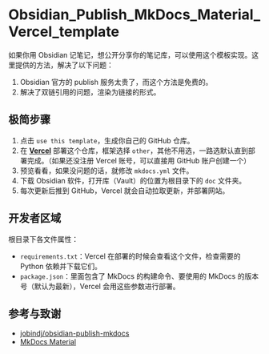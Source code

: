 # Obsidian_Publish_MkDocs_Material_Vercel_template

如果你用 Obsidian 记笔记，想公开分享你的笔记库，可以使用这个模板实现。这里提供的方法，解决了以下问题：

1. Obsidian 官方的 publish 服务太贵了，而这个方法是免费的。
2. 解决了双链引用的问题，渲染为链接的形式。

## 极简步骤

1. 点击 `use this template`，生成你自己的 GitHub 仓库。
2. 在 [**Vercel**](https://vercel.com/) 部署这个仓库，框架选择 `other`，其他不用选，一路选默认直到部署完成。（如果还没注册 Vercel 账号，可以直接用 GitHub 账户创建一个）
3. 预览看看，如果没问题的话，就修改 `mkdocs.yml` 文件。
4. 下载 Obsidian 软件，打开库（Vault）的位置为根目录下的 `doc` 文件夹。
5. 每次更新后推到 GitHub，Vercel 就会自动拉取更新，并部署网站。

## 开发者区域

根目录下各文件属性：

- `requirements.txt`：Vercel 在部署的时候会查看这个文件，检查需要的 Python 依赖并下载它们。
- `package.json`：里面包含了 MkDocs 的构建命令、要使用的 MkDocs 的版本号（默认为最新），Vercel 会用这些参数进行部署。

## 参考与致谢

- [jobindj/obsidian-publish-mkdocs](https://github.com/jobindj/obsidian-publish-mkdocs)
- [MkDocs Material](https://squidfunk.github.io/mkdocs-material/)
